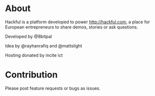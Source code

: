 About
===

Hackful is a platform developed to power http://hackful.com, a place 
for European entrepreneurs to share demos, stories or ask questions.

Developed by @8bitpal
 
Idea by @rayhanrafiq and @mattslight

Hosting donated by incite ict

Contribution
===

Please post feature requests or bugs as issues.
